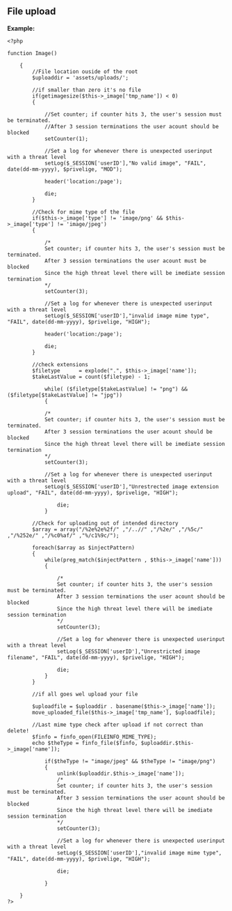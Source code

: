 
File upload
-------

**Example:**


    <?php

	function Image()
	
		{
			//File location ouside of the root
			$uploaddir = 'assets/uploads/';

			//if smaller than zero it's no file	
			if(getimagesize($this->_image['tmp_name']) < 0)
			{
		
				//Set counter; if counter hits 3, the user's session must be terminated.
				//After 3 session terminations the user acount should be blocked
				setCounter(1);
			
				//Set a log for whenever there is unexpected userinput with a threat level
				setLog($_SESSION['userID'],"No valid image", "FAIL", date(dd-mm-yyyy), $privelige, "MOD");
			
				header('location:/page');
			
				die;
			}
		
			//Check for mime type of the file
			if($this->_image['type'] != 'image/png' && $this->_image['type'] != 'image/jpeg') 
			{	

				/*
				Set counter; if counter hits 3, the user's session must be terminated.
				After 3 session terminations the user acount must be blocked
				Since the high threat level there will be imediate session termination
				*/
				setCounter(3);
			
				//Set a log for whenever there is unexpected userinput with a threat level
				setLog($_SESSION['userID'],"invalid image mime type", "FAIL", date(dd-mm-yyyy), $privelige, "HIGH");
			
				header('location:/page');
			
				die;
			}
				
			//check extensions
			$filetype 	   = explode(".", $this->_image['name']);
			$takeLastValue = count($filetype) - 1;			
		
				while( ($filetype[$takeLastValue] != "png") && ($filetype[$takeLastValue] != "jpg"))
				{	
			
				/*
				Set counter; if counter hits 3, the user's session must be terminated.
				After 3 session terminations the user acount should be blocked
				Since the high threat level there will be imediate session termination
				*/
				setCounter(3);
			
				//Set a log for whenever there is unexpected userinput with a threat level
				setLog($_SESSION['userID'],"Unrestrected image extension upload", "FAIL", date(dd-mm-yyyy), $privelige, "HIGH");
				
					die;
				}
		
			//Check for uploading out of intended directory
			$array = array("/%2e%2e%2f/" ,"/..//" ,"/%2e/" ,"/%5c/" ,"/%252e/" ,"/%c0%af/" ,"%/c1%9c/");
		
			foreach($array as $injectPattern)
			{
				while(preg_match($injectPattern , $this->_image['name']))
				{
			
					/*
					Set counter; if counter hits 3, the user's session must be terminated.
					After 3 session terminations the user acount should be blocked
					Since the high threat level there will be imediate session termination
					*/
					setCounter(3);
			
					//Set a log for whenever there is unexpected userinput with a threat level
					setLog($_SESSION['userID'],"Unrestricted image filename", "FAIL", date(dd-mm-yyyy), $privelige, "HIGH");
				
					die;
				}		
			}
			
			//if all goes wel upload your file	
		
			$uploadfile = $uploaddir . basename($this->_image['name']);
			move_uploaded_file($this->_image['tmp_name'], $uploadfile);	
		
			//Last mime type check after upload if not correct than delete!
			$finfo = finfo_open(FILEINFO_MIME_TYPE);
			echo $theType = finfo_file($finfo, $uploaddir.$this->_image['name']);
		
				if($theType != "image/jpeg" && $theType != "image/png")
				{	
					unlink($uploaddir.$this->_image['name']);
					/*
					Set counter; if counter hits 3, the user's session must be terminated.
					After 3 session terminations the user acount should be blocked
					Since the high threat level there will be imediate session termination
					*/
					setCounter(3);
			
					//Set a log for whenever there is unexpected userinput with a threat level
					setLog($_SESSION['userID'],"invalid image mime type", "FAIL", date(dd-mm-yyyy), $privelige, "HIGH");
				
					die;
				
				}

		}
	?>


	
